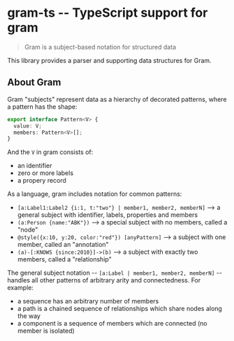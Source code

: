 # gram-ts -- TypeScript support for gram

> Gram is a subject-based notation for structured data

This library provides a parser and supporting data structures for Gram.

## About Gram

Gram "subjects" represent data as a hierarchy of decorated patterns, where a pattern has the shape:

```ts
export interface Pattern<V> {
  value: V;
  members: Pattern<V>[];
}
```

And the `V` in gram consists of:
- an identifier
- zero or more labels
- a propery record

As a language, gram includes notation for common patterns:
- `[a:Label1:Label2 {i:1, t:"two"} | member1, member2, memberN]` --> a general subject with identifier, labels, properties and members
- `(a:Person {name:"ABK"})` --> a special subject with no members, called a "node"
- `@style({x:10, y:20, color:"red"}) [anyPattern]` --> a subject with one member, called an "annotation"
- `(a)-[:KNOWS {since:2010}]->(b)` --> a subject with exactly two members, called a "relationship"

The general subject notation -- `[a:Label | member1, member2, memberN]` -- handles all other patterns of arbitrary arity and connectedness. For example:
- a sequence has an arbitrary number of members
- a path is a chained sequence of relationships which share nodes along the way
- a component is a sequence of members which are connected (no member is isolated)
